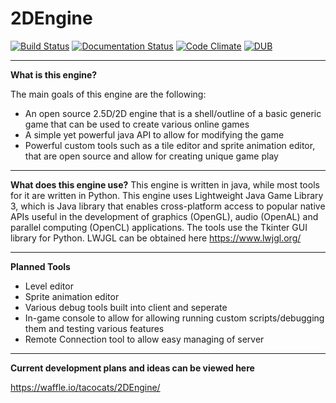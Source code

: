# 2DEngine
[![Build Status](https://travis-ci.org/tacocats/2DEngine.svg?branch=master)](https://travis-ci.org/tacocats/2DEngine)
[![Documentation Status](https://readthedocs.org/projects/2dengine/badge/?version=latest)](http://2dengine.readthedocs.io/en/latest/?badge=latest)
[![Code Climate](https://codeclimate.com/github/tacocats/2DEngine/badges/gpa.svg)](https://codeclimate.com/github/tacocats/2DEngine)
[![DUB](https://img.shields.io/dub/l/vibe-d.svg?maxAge=2592000)](https://github.com/tacocats/2DEngine/blob/master/LICENSE)

----------
**What is this engine?**

The main goals of this engine are the following:

 - An open source 2.5D/2D engine that is a shell/outline of a basic generic game that can be used to create various online games 
 - A simple yet powerful java API to allow for modifying the game
 - Powerful custom tools such as a tile editor and sprite animation editor, that are open source and allow for creating unique game play

----------
**What does this engine use?**
This engine is written in java, while most tools for it are written in Python.  This engine uses Lightweight Java Game Library 3, which is Java library that enables cross-platform access to popular native APIs useful in the development of graphics (OpenGL), audio (OpenAL) and parallel computing (OpenCL) applications. The tools use the Tkinter GUI library for Python.
LWJGL can be obtained here https://www.lwjgl.org/

----------
**Planned Tools**

 - Level editor
 - Sprite animation editor
 - Various debug tools built into client and seperate
 - In-game console to allow for allowing running custom scripts/debugging them and testing various features
 - Remote Connection tool to allow easy managing of server

----------
**Current development plans and ideas can be viewed here**

https://waffle.io/tacocats/2DEngine/
